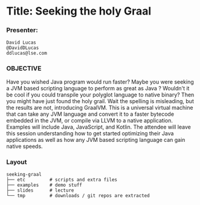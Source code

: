 
# Title: Seeking the holy Graal

### Presenter:  
    David Lucas
    @DavidDLucas
    ddlucas@lse.com
    
### OBJECTIVE
Have you wished Java program would run faster? Maybe you were seeking a JVM based scripting language to perform as great as Java ? Wouldn't it be cool if you could transpile your polyglot language to native binary? Then you might have just found the holy grail. Wait the spelling is misleading, but the results are not, introducing GraalVM. This is a universal virtual machine that can take any JVM language and convert it to a faster bytecode embedded in the JVM, or compile via LLVM to a native application. Examples will include Java, JavaScript, and Kotlin. The attendee will leave this session understanding how to get started optimizing their Java applications as well as how any JVM based scripting language can gain native speeds.

### Layout

```  
seeking-graal
├── etc         # scripts and extra files
├── examples    # demo stuff
├── slides      # lecture
└── tmp         # downloads / git repos are extracted
```

